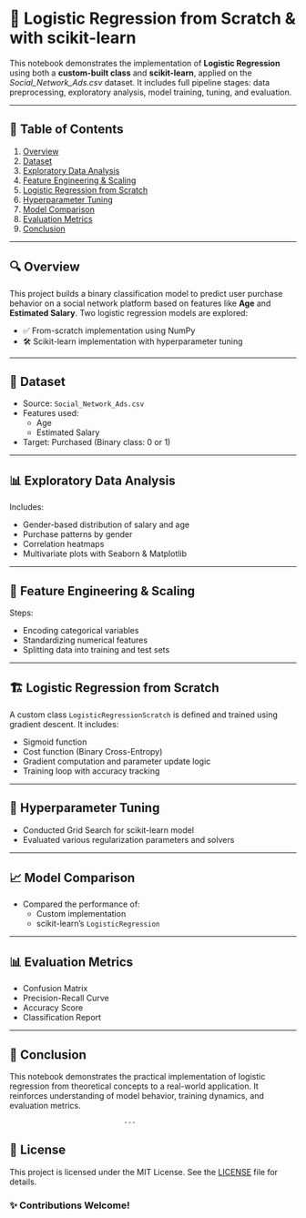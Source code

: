 # 🧠 Logistic Regression from Scratch & with scikit-learn

This notebook demonstrates the implementation of **Logistic Regression** using both a **custom-built class** and **scikit-learn**, applied on the *Social_Network_Ads.csv* dataset. It includes full pipeline stages: data preprocessing, exploratory analysis, model training, tuning, and evaluation.

---

## 📑 Table of Contents

1. [Overview](#overview)  
2. [Dataset](#dataset)  
3. [Exploratory Data Analysis](#exploratory-data-analysis)  
4. [Feature Engineering & Scaling](#feature-engineering--scaling)  
5. [Logistic Regression from Scratch](#logistic-regression-from-scratch)  
6. [Hyperparameter Tuning](#hyperparameter-tuning)  
7. [Model Comparison](#model-comparison)  
8. [Evaluation Metrics](#evaluation-metrics)  
9. [Conclusion](#conclusion)

---

## 🔍 Overview

This project builds a binary classification model to predict user purchase behavior on a social network platform based on features like **Age** and **Estimated Salary**. Two logistic regression models are explored:

- ✅ From-scratch implementation using NumPy  
- 🛠️ Scikit-learn implementation with hyperparameter tuning

---

## 📂 Dataset

- Source: `Social_Network_Ads.csv`  
- Features used:
  - Age
  - Estimated Salary  
- Target: Purchased (Binary class: 0 or 1)

---

## 📊 Exploratory Data Analysis

Includes:
- Gender-based distribution of salary and age
- Purchase patterns by gender
- Correlation heatmaps
- Multivariate plots with Seaborn & Matplotlib

---

## 🧪 Feature Engineering & Scaling

Steps:
- Encoding categorical variables  
- Standardizing numerical features  
- Splitting data into training and test sets

---

## 🏗️ Logistic Regression from Scratch

A custom class `LogisticRegressionScratch` is defined and trained using gradient descent. It includes:
- Sigmoid function  
- Cost function (Binary Cross-Entropy)  
- Gradient computation and parameter update logic  
- Training loop with accuracy tracking

---

## 🧪 Hyperparameter Tuning

- Conducted Grid Search for scikit-learn model
- Evaluated various regularization parameters and solvers

---

## 📈 Model Comparison

- Compared the performance of:
  - Custom implementation  
  - scikit-learn’s `LogisticRegression`

---

## 📊 Evaluation Metrics

- Confusion Matrix
- Precision-Recall Curve
- Accuracy Score
- Classification Report

---

## 📝 Conclusion

This notebook demonstrates the practical implementation of logistic regression from theoretical concepts to a real-world application. It reinforces understanding of model behavior, training dynamics, and evaluation metrics.

                                ---

## 📜 License

This project is licensed under the MIT License. See the [LICENSE](LICENSE) file for details.

### ✨ Contributions Welcome!
